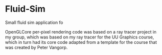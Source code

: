 # Fluid-Sim

Small fluid sim application fo

OpenGLCore per-pixel rendering code was based on a ray tracer project in my group,
which was based on my ray tracer for the UU Graphics course, which in turn had its
core code adapted from a template for the course that was created by Peter Vangorp.
